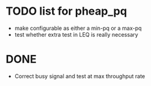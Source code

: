 # TODO list for pheap_pq

- make configurable as either a min-pq or a max-pq
- test whether extra test in LEQ is really necessary


# DONE
- Correct busy signal and test at max throughput rate
